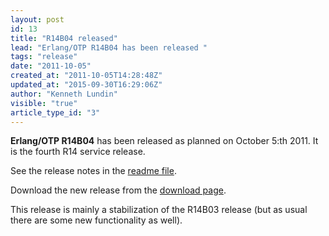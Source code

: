 ```yaml
---
layout: post
id: 13
title: "R14B04 released"
lead: "Erlang/OTP R14B04 has been released "
tags: "release"
date: "2011-10-05"
created_at: "2011-10-05T14:28:48Z"
updated_at: "2015-09-30T16:29:06Z"
author: "Kenneth Lundin"
visible: "true"
article_type_id: "3"
---
```


**Erlang/OTP R14B04** has been released as planned on October 5:th 2011. It is the fourth R14 service release.

 See the release notes in the [readme file](https://www.erlang.org/download/otp_src_R14B04.readme).

 Download the new release from the [download page](https://www.erlang.org/download.html).

 This release is mainly a stabilization of the R14B03 release (but as
 usual there are
 some new functionality as well).
